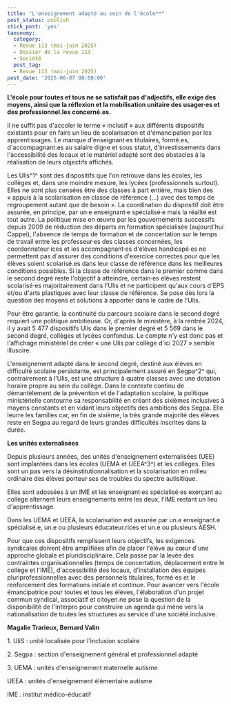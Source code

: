 ```yaml
---
title: "L'enseignement adapté au sein de l'école**"
post_status: publish
stick_post: 'yes'
taxonomy:
  category:
  - Revue 113 (mai-juin 2025)
  - Dossier de la revue 113
  - Société
  post_tag:
  - Revue 113 (mai-juin 2025)
post_date: '2025-06-07 08:00:00'
---
```


**L'école pour toutes et tous ne se satisfait pas d'adjectifs, elle exige des moyens, ainsi que la réflexion et la mobilisation unitaire des usager·es et des professionnel.les concerné.es.**

ll ne suffit pas d'accoler le terme « inclusif » aux différents dispositifs existants pour en faire un lieu de scolarisation et d'émancipation par les apprentissages. Le manque d'enseignant·es titulaires, formé.es, d'accompagnant.es au salaire digne et sous statut, d'investissements dans l'accessibilité des locaux et le matériel adapté sont des obstacles à la réalisation de leurs objectifs affichés.

Les Ulis^1^ sont des dispositifs que l'on retrouve dans les écoles, les collèges et, dans une moindre mesure, les lycées (professionnels surtout). Elles ne sont plus censées être des classes à part entière, mais bien des « appuis à la scolarisation en classe de référence (...) avec des temps de regroupement autant que de besoin ». La coordination du dispositif doit être assurée, en principe, par un·e enseignant·e spécialisé·e mais la réalité est tout autre. La politique mise en œuvre par les gouvernements successifs depuis 2009 de réduction des départs en formation spécialisée (aujourd'hui Cappei), l'absence de temps de formation et de concertation sur le temps de travail entre les professeur·es des classes concernées, les coordonnateur·ices et les accompagnant·es d'élèves handicapé·es ne permettent pas d'assurer des conditions d'exercice correctes pour que les élèves soient scolarisé.es dans leur classe de référence dans les meilleures conditions possibles. Si la classe de référence dans le premier comme dans le second degré reste l'objectif à atteindre, certain·es élèves restent scolarisé·es majoritairement dans l'Ulis et ne participent qu'aux cours d'EPS et/ou d'arts plastiques avec leur classe de référence. Se pose dès lors la question des moyens et solutions à apporter dans le cadre de l'Ulis.

Pour être garantie, la continuité du parcours scolaire dans le second degré requiert une politique ambitieuse. Or, d'après le ministère, à la rentrée 2024, il y avait 5 477 dispositifs Ulis dans le premier degré et 5 569 dans le second degré, collèges et lycées confondus. Le compte n'y est donc pas et l'affichage ministériel de créer « une Ulis par collège d'ici 2027 » semble illusoire.

L'enseignement adapté dans le second degré, destiné aux élèves en difficulté scolaire persistante, est principalement assuré en Segpa^2^ qui, contrairement à l'Ulis, est une structure à quatre classes avec une dotation horaire propre au sein du collège. Dans le contexte continu de démantèlement de la prévention et de l'adaptation scolaire, la politique ministérielle contourne sa responsabilité en créant des sixièmes inclusives à moyens constants et en vidant leurs objectifs des ambitions des Segpa. Elle leurre les familles car, en fin de sixième, la très grande majorité des élèves reste en Segpa au regard de leurs grandes difficultés inscrites dans la durée.

**Les unités externalisées**

Depuis plusieurs années, des unités d'enseignement externalisées (UEE) sont implantées dans les écoles (UEMA et UEEA^3^) et les collèges. Elles sont un pas vers la désinstitutionnalisation et la scolarisation en milieu ordinaire des élèves porteur·ses de troubles du spectre autisitique.

Elles sont adossées à un IME et les enseignant·es spécialisé·es exerçant au collège alternent leurs enseignements entre les deux, l'IME restant un lieu d'apprentissage.

Dans les UEMA et UEEA, la scolarisation est assurée par un.e enseignant.e spécialisé.e, un.e ou plusieurs éducateur.rices et un.e ou plusieurs AESH.

Pour que ces dispositifs remplissent leurs objectifs, les exigences syndicales doivent être amplifiées afin de placer l'élève au cœur d'une approche globale et pluridisciplinaire. Cela passe par la levée des contraintes organisationnelles (temps de concertation, déplacement entre le collège et l'IME), d'accessibilité des locaux, d'installation des équipes pluriprofessionnelles avec des personnels titulaires, formé·es et le renforcement des formations initiale et continue. Pour avancer vers l'école émancipatrice pour toutes et tous les élèves, l'élaboration d'un projet commun syndical, associatif et citoyen.ne pose la question de la disponibilité de l'interpro pour construire un agenda qui mène vers la nationalisation de toutes les structures au service d'une société inclusive.

**Magalie Trarieux, Bernard Valin**

1\. UliS : unité localisée pour l'inclusion scolaire

2\. Segpa : section d'enseignement général et professionnel adapté 

3\. UEMA : unités d'enseignement maternelle autisme

UEEA : unités d'enseignement élémentaire autisme 

IME : institut médico-éducatif